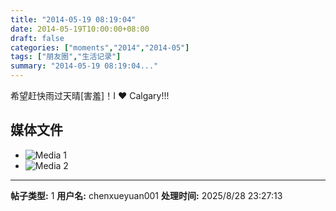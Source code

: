 ```yaml
---
title: "2014-05-19 08:19:04"
date: 2014-05-19T10:00:00+08:00
draft: false
categories: ["moments","2014","2014-05"]
tags: ["朋友圈","生活记录"]
summary: "2014-05-19 08:19:04..."
---
```


希望赶快雨过天晴[害羞]！I ❤️ Calgary!!!

## 媒体文件

- ![Media 1](/Moments/photos/2014-05-19/201405190819040.jpg)
- ![Media 2](/Moments/photos/2014-05-19/201405190819041.jpg)

---

**帖子类型:** 1
**用户名:** chenxueyuan001
**处理时间:** 2025/8/28 23:27:13